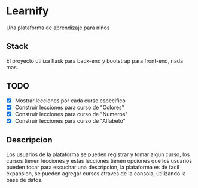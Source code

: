 # Learnify
Una plataforma de aprendizaje para niños

## Stack
El proyecto utiliza flask para back-end y bootstrap para front-end, nada mas.

## TODO
- [X] Mostrar lecciones por cada curso especifico
- [X] Construir lecciones para curso de "Colores"
- [X] Construir lecciones para curso de "Numeros"
- [X] Construir lecciones para curso de "Alfabeto"

## Descripcion
Los usuarios de la plataforma se pueden registrar y tomar algun curso, los cursos tienen lecciones y estas lecciones tienen opciones que los usuarios pueden tocar para escuchar una descripcion, la plataforma es de facil expansion, se pueden agregar cursos atraves de la consola, utilizando la base de datos.
